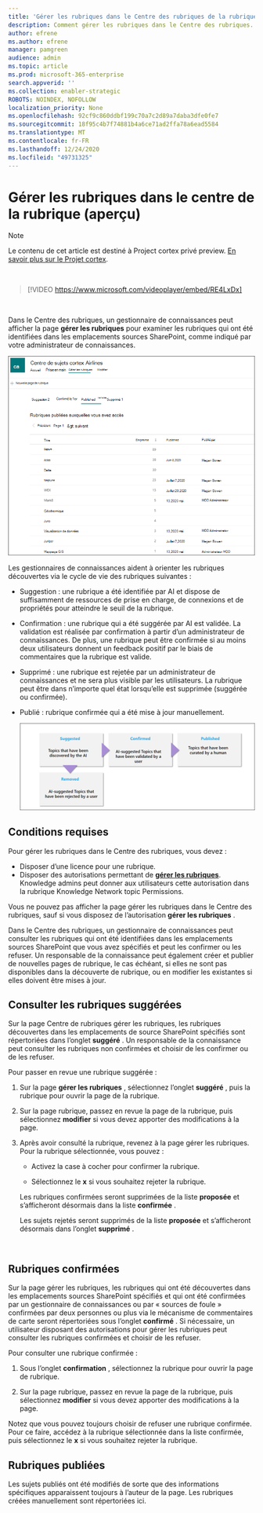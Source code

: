 ```yaml
---
title: 'Gérer les rubriques dans le Centre des rubriques de la rubrique expériences (aperçu) '
description: Comment gérer les rubriques dans le Centre des rubriques.
author: efrene
ms.author: efrene
manager: pamgreen
audience: admin
ms.topic: article
ms.prod: microsoft-365-enterprise
search.appverid: ''
ms.collection: enabler-strategic
ROBOTS: NOINDEX, NOFOLLOW
localization_priority: None
ms.openlocfilehash: 92cf9c860ddbf199c70a7c2d89a7daba3dfe0fe7
ms.sourcegitcommit: 18f95c4b7f74881b4a6ce71ad2ffa78a6ead5584
ms.translationtype: MT
ms.contentlocale: fr-FR
ms.lasthandoff: 12/24/2020
ms.locfileid: "49731325"
---
```

# <a name="manage-topics-in-the-topic-center-preview"></a>Gérer les rubriques dans le centre de la rubrique (aperçu)

> [!Note] 
> Le contenu de cet article est destiné à Project cortex privé preview. [En savoir plus sur le Projet cortex](https://aka.ms/projectcortex).

</br>

> [!VIDEO https://www.microsoft.com/videoplayer/embed/RE4LxDx]  

</br>


Dans le Centre des rubriques, un gestionnaire de connaissances peut afficher la page **gérer les rubriques** pour examiner les rubriques qui ont été identifiées dans les emplacements sources SharePoint, comme indiqué par votre administrateur de connaissances.  

   ![Centre des rubriques](../media/knowledge-management/topic-center.png) </br> 



Les gestionnaires de connaissances aident à orienter les rubriques découvertes via le cycle de vie des rubriques suivantes :

- Suggestion : une rubrique a été identifiée par AI et dispose de suffisamment de ressources de prise en charge, de connexions et de propriétés pour atteindre le seuil de la rubrique.
- Confirmation : une rubrique qui a été suggérée par AI est validée. La validation est réalisée par confirmation à partir d’un administrateur de connaissances. De plus, une rubrique peut être confirmée si au moins deux utilisateurs donnent un feedback positif par le biais de commentaires que la rubrique est valide.
- Supprimé : une rubrique est rejetée par un administrateur de connaissances et ne sera plus visible par les utilisateurs. La rubrique peut être dans n’importe quel état lorsqu’elle est supprimée (suggérée ou confirmée). 
- Publié : rubrique confirmée qui a été mise à jour manuellement.

   ![Graphique de cycle de vie des rubriques](../media/knowledge-management/topic-lifecycle.png) </br> 

## <a name="requirements"></a>Conditions requises

Pour gérer les rubriques dans le Centre des rubriques, vous devez :
- Disposer d’une licence pour une rubrique.
- Disposer des autorisations permettant de [**gérer les rubriques**](https://docs.microsoft.com/microsoft-365/knowledge/topic-experiences-user-permissions). Knowledge admins peut donner aux utilisateurs cette autorisation dans la rubrique Knowledge Network topic Permissions. 

Vous ne pouvez pas afficher la page gérer les rubriques dans le Centre des rubriques, sauf si vous disposez de l’autorisation **gérer les rubriques** .

Dans le Centre des rubriques, un gestionnaire de connaissances peut consulter les rubriques qui ont été identifiées dans les emplacements sources SharePoint que vous avez spécifiés et peut les confirmer ou les refuser. Un responsable de la connaissance peut également créer et publier de nouvelles pages de rubrique, le cas échéant, si elles ne sont pas disponibles dans la découverte de rubrique, ou en modifier les existantes si elles doivent être mises à jour.


## <a name="review-suggested-topics"></a>Consulter les rubriques suggérées

Sur la page Centre de rubriques gérer les rubriques, les rubriques découvertes dans les emplacements de source SharePoint spécifiés sont répertoriées dans l’onglet **suggéré** . Un responsable de la connaissance peut consulter les rubriques non confirmées et choisir de les confirmer ou de les refuser.

Pour passer en revue une rubrique suggérée :

1. Sur la page **gérer les rubriques** , sélectionnez l’onglet **suggéré** , puis la rubrique pour ouvrir la page de la rubrique.</br>

2. Sur la page rubrique, passez en revue la page de la rubrique, puis sélectionnez **modifier** si vous devez apporter des modifications à la page.

3. Après avoir consulté la rubrique, revenez à la page gérer les rubriques. Pour la rubrique sélectionnée, vous pouvez :

   - Activez la case à cocher pour confirmer la rubrique.
    
   - Sélectionnez le **x** si vous souhaitez rejeter la rubrique.

    Les rubriques confirmées seront supprimées de la liste **proposée** et s’afficheront désormais dans la liste **confirmée** .

    Les sujets rejetés seront supprimés de la liste **proposée** et s’afficheront désormais dans l’onglet **supprimé** .

   </br> 

## <a name="confirmed-topics"></a>Rubriques confirmées

Sur la page gérer les rubriques, les rubriques qui ont été découvertes dans les emplacements sources SharePoint spécifiés et qui ont été confirmées par un gestionnaire de connaissances ou par « sources de foule » confirmées par deux personnes ou plus via le mécanisme de commentaires de carte seront répertoriées sous l’onglet **confirmé** . Si nécessaire, un utilisateur disposant des autorisations pour gérer les rubriques peut consulter les rubriques confirmées et choisir de les refuser.

Pour consulter une rubrique confirmée :

1. Sous l’onglet **confirmation** , sélectionnez la rubrique pour ouvrir la page de rubrique.</br>

2. Sur la page rubrique, passez en revue la page de la rubrique, puis sélectionnez **modifier** si vous devez apporter des modifications à la page.

Notez que vous pouvez toujours choisir de refuser une rubrique confirmée.  Pour ce faire, accédez à la rubrique sélectionnée dans la liste confirmée, puis sélectionnez le **x** si vous souhaitez rejeter la rubrique.

## <a name="published-topics"></a>Rubriques publiées
Les sujets publiés ont été modifiés de sorte que des informations spécifiques apparaissent toujours à l’auteur de la page. Les rubriques créées manuellement sont répertoriées ici.




